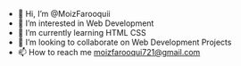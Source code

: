 - 👋 Hi, I’m @MoizFarooquii
- 👀 I’m interested in Web Development
- 🌱 I’m currently learning HTML CSS
- 💞️ I’m looking to collaborate on Web Development Projects
- 📫 How to reach me moizfarooqui721@gmail.com

<!---
MoizFarooquii/MoizFarooquii is a ✨ special ✨ repository because its `README.md` (this file) appears on your GitHub profile.
You can click the Preview link to take a look at your changes.
--->
